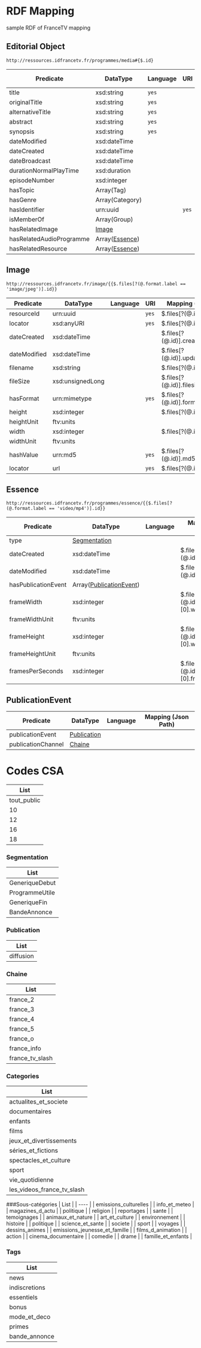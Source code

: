 # RDF Mapping
sample RDF of FranceTV mapping


## Editorial Object

`http://ressources.idfrancetv.fr/programmes/media#{$.id}`

| Predicate | DataType | Language | URI | Mapping (Json Path) |
| --------- | -------- | -------- | --- | ------------------- |
| title | xsd:string | `yes` | | $.title |
| originalTitle | xsd:string | `yes` | | $.original_title |
| alternativeTitle | xsd:string | `yes` | | $.additional_title |
| abstract | xsd:string | `yes` | | $.short_description |
| synopsis | xsd:string | `yes` | | $.description |
| dateModified | xsd:dateTime | | | $.updated_at |
| dateCreated | xsd:dateTime | | | $.created_at |
| dateBroadcast | xsd:dateTime | | | $.broadcasted_at |
| durationNormalPlayTime | xsd:duration | | | $.duration |
| episodeNumber | xsd:integer | | | | 
| hasTopic | Array(Tag) | | |  $.tags[*].id |
| hasGenre | Array(Category) | | | $.category[*].id |
| hasIdentifier | urn:uuid | | `yes` | $.id |
| isMemberOf | Array(Group) | | | $.groups |
| hasRelatedImage | [Image](#image) | | | |
| hasRelatedAudioProgramme | Array([Essence](#essence)) | | | | 
| hasRelatedResource | Array([Essence](#essence)) | | | | 

## Image

`http://ressources.idfrancetv.fr/image/{{$.files[?(@.format.label == 'image/jpeg')].id}}`

| Predicate | DataType | Language | URI | Mapping (Json Path) |
| --------- | -------- | -------- | --- | ------------------- |
| resourceId | urn:uuid | | `yes` | $.files[?(@.id)].id |
| locator | xsd:anyURI | | `yes` | $.files[?(@.id)].url |
| dateCreated | xsd:dateTime | | | $.files[?(@.id)].created_at |
| dateModified | xsd:dateTime | | | $.files[?(@.id)].updated_at |
| filename | xsd:string | | | $.files[?(@.id)].filename |
| fileSize | xsd:unsignedLong | | | $.files[?(@.id)].filesize_bytes |
| hasFormat | urn:mimetype | | `yes` | $.files[?(@.id)].format.mime_type |
| height | xsd:integer | | | $.files[?(@.id)].height |
| heightUnit | ftv:units | | | | 
| width | xsd:integer | | | $.files[?(@.id)].width |
| widthUnit | ftv:units | | | | 
| hashValue | urn:md5 | | `yes` | $.files[?(@.id)].md5_checksum |
| locator | url | | `yes` | $.files[?(@.id)].url |

## Essence

`http://ressources.idfrancetv.fr/programmes/essence/{{$.files[?(@.format.label == 'video/mp4')].id}}`

| Predicate | DataType | Language | Mapping (Json Path) |
| ------------- | ------------- | ------------- |------------- |
| type | [Segmentation](#Segmentation) | | |
| dateCreated | xsd:dateTime | | $.files[?(@.id)].created_at |
| dateModified | xsd:dateTime | | $.files[?(@.id)].updated_at |
| hasPublicationEvent | Array([PublicationEvent](#publicationevent)) | | |
| frameWidth | xsd:integer | | $.files[?(@.id)].video_tracks.[0].width |
| frameWidthUnit | ftv:units | | |
| frameHeight | xsd:integer | | $.files[?(@.id)].video_tracks.[0].width |
| frameHeightUnit | ftv:units | | |
| framesPerSeconds | xsd:integer | | $.files[?(@.id)].video_tracks.[0].frame_rate_fps |

## PublicationEvent
| Predicate | DataType | Language | Mapping (Json Path) |
| ------------- | ------------- | ------------- |------------- |
| publicationEvent | [Publication](#Publication) | | |
| publicationChannel | [Chaine](#Chaine) | | |

# Codes CSA
| List |
| ---- |
| tout_public |
| 10 |
| 12 |
| 16 |
| 18 |

### Segmentation
| List |
| ---- |
| GeneriqueDebut |
| ProgrammeUtile |
| GeneriqueFin |
| BandeAnnonce |

### Publication
| List |
| ---- |
| diffusion |

### Chaine
| List |
| ---- |
| france_2 |
| france_3 |
| france_4 |
| france_5 |
| france_o |
| france_info |
| france_tv_slash |

### Categories
| List |
| ---- |
| actualites_et_societe |
| documentaires |
| enfants |
| films |
| jeux_et_divertissements |
| séries_et_fictions |
| spectacles_et_culture |
| sport |
| vie_quotidienne |
| les_videos_france_tv_slash |

###Sous-catégories
| List |
| ---- |
| emissions_culturelles |
| info_et_meteo |
| magazines_d_actu |
| politique |
| religion |
| reportages |
| sante |
| temoignages |
| animaux_et_nature |
| art_et_culture |
| environnement |
| histoire |
| politique |
| science_et_sante |
| societe |
| sport |
| voyages |
| dessins_animes |
| emissions_jeunesse_et_famille |
| films_d_animation |
| action |
| cinema_documentaire |
| comedie |
| drame |
| famille_et_enfants |

### Tags
| List |
| ---- |
| news |
| indiscretions |
| essentiels |
| bonus |
| mode_et_deco |
| primes |
| bande_annonce |
